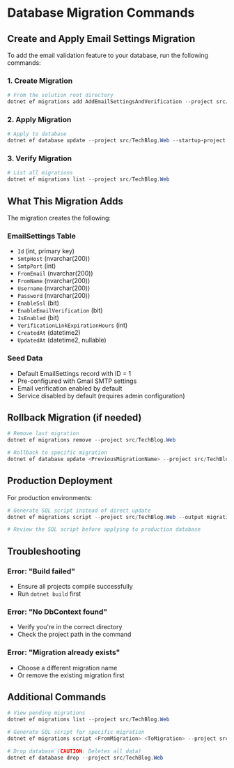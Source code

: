 # Database Migration Commands

## Create and Apply Email Settings Migration

To add the email validation feature to your database, run the following commands:

### 1. Create Migration

```powershell
# From the solution root directory
dotnet ef migrations add AddEmailSettingsAndVerification --project src/TechBlog.Web --startup-project src/TechBlog.Web
```

### 2. Apply Migration

```powershell
# Apply to database
dotnet ef database update --project src/TechBlog.Web --startup-project src/TechBlog.Web
```

### 3. Verify Migration

```powershell
# List all migrations
dotnet ef migrations list --project src/TechBlog.Web
```

## What This Migration Adds

The migration creates the following:

### EmailSettings Table
- `Id` (int, primary key)
- `SmtpHost` (nvarchar(200))
- `SmtpPort` (int)
- `FromEmail` (nvarchar(200))
- `FromName` (nvarchar(200))
- `Username` (nvarchar(200))
- `Password` (nvarchar(200))
- `EnableSsl` (bit)
- `EnableEmailVerification` (bit)
- `IsEnabled` (bit)
- `VerificationLinkExpirationHours` (int)
- `CreatedAt` (datetime2)
- `UpdatedAt` (datetime2, nullable)

### Seed Data
- Default EmailSettings record with ID = 1
- Pre-configured with Gmail SMTP settings
- Email verification enabled by default
- Service disabled by default (requires admin configuration)

## Rollback Migration (if needed)

```powershell
# Remove last migration
dotnet ef migrations remove --project src/TechBlog.Web

# Rollback to specific migration
dotnet ef database update <PreviousMigrationName> --project src/TechBlog.Web
```

## Production Deployment

For production environments:

```powershell
# Generate SQL script instead of direct update
dotnet ef migrations script --project src/TechBlog.Web --output migration.sql

# Review the SQL script before applying to production database
```

## Troubleshooting

### Error: "Build failed"
- Ensure all projects compile successfully
- Run `dotnet build` first

### Error: "No DbContext found"
- Verify you're in the correct directory
- Check the project path in the command

### Error: "Migration already exists"
- Choose a different migration name
- Or remove the existing migration first

## Additional Commands

```powershell
# View pending migrations
dotnet ef migrations list --project src/TechBlog.Web

# Generate SQL script for specific migration
dotnet ef migrations script <FromMigration> <ToMigration> --project src/TechBlog.Web

# Drop database (CAUTION: Deletes all data)
dotnet ef database drop --project src/TechBlog.Web
```
